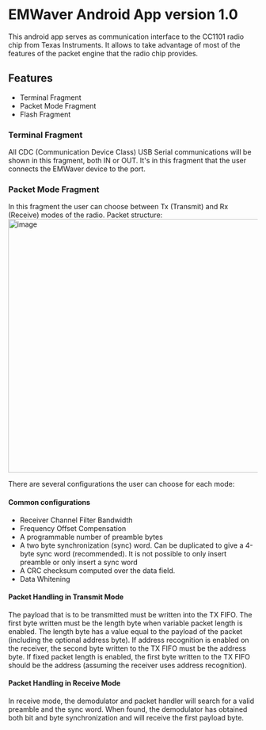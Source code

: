 # EMWaver Android App version 1.0
This android app serves as communication interface to the CC1101 radio chip from Texas Instruments. 
It allows to take advantage of most of the features of the packet engine that the radio chip provides.

## Features
- Terminal Fragment
- Packet Mode Fragment
- Flash Fragment

### Terminal Fragment
All CDC (Communication Device Class) USB Serial communications will be shown in this fragment, both IN or OUT.
It's in this fragment that the user connects the EMWaver device to the port.

### Packet Mode Fragment
In this fragment the user can choose between Tx (Transmit) and Rx (Receive) modes of the radio.
Packet structure:
<img width="512" alt="image" src="https://github.com/luispl77/emwaverapp10/assets/81360502/6e1c6eef-08fa-4add-8e6f-4c9a68c90611">

There are several configurations the user can choose for each mode:
#### Common configurations
- Receiver Channel Filter Bandwidth
- Frequency Offset Compensation
- A programmable number of preamble bytes
- A two byte synchronization (sync) word. Can be duplicated to give a 4-byte sync word (recommended). It is not possible to only insert preamble or only insert a sync word
- A CRC checksum computed over the data field.
- Data Whitening

#### Packet Handling in Transmit Mode
The payload that is to be transmitted must be written into the TX FIFO.
The first byte written must be the length byte when variable packet length is enabled.
The length byte has a value equal to the payload of the packet (including the optional address byte).
If address recognition is enabled on the receiver, the second byte written to the TX FIFO must be the address byte.
If fixed packet length is enabled, the first byte written to the TX FIFO should be the address (assuming the receiver uses address recognition).

#### Packet Handling in Receive Mode
In receive mode, the demodulator and packet handler will search for a valid preamble and the sync word.
When found, the demodulator has obtained both bit and byte synchronization and will receive the first payload byte.

